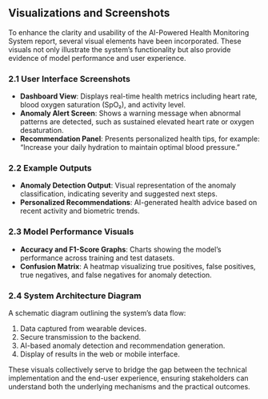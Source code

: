 ## Visualizations and Screenshots

To enhance the clarity and usability of the AI-Powered Health Monitoring System report, several visual elements have been incorporated. These visuals not only illustrate the system’s functionality but also provide evidence of model performance and user experience.

### 2.1 User Interface Screenshots
- **Dashboard View**: Displays real-time health metrics including heart rate, blood oxygen saturation (SpO₂), and activity level.
- **Anomaly Alert Screen**: Shows a warning message when abnormal patterns are detected, such as sustained elevated heart rate or oxygen desaturation.
- **Recommendation Panel**: Presents personalized health tips, for example: “Increase your daily hydration to maintain optimal blood pressure.”

### 2.2 Example Outputs
- **Anomaly Detection Output**: Visual representation of the anomaly classification, indicating severity and suggested next steps.
- **Personalized Recommendations**: AI-generated health advice based on recent activity and biometric trends.

### 2.3 Model Performance Visuals
- **Accuracy and F1-Score Graphs**: Charts showing the model’s performance across training and test datasets.
- **Confusion Matrix**: A heatmap visualizing true positives, false positives, true negatives, and false negatives for anomaly detection.

### 2.4 System Architecture Diagram
A schematic diagram outlining the system’s data flow:
1. Data captured from wearable devices.
2. Secure transmission to the backend.
3. AI-based anomaly detection and recommendation generation.
4. Display of results in the web or mobile interface.

These visuals collectively serve to bridge the gap between the technical implementation and the end-user experience, ensuring stakeholders can understand both the underlying mechanisms and the practical outcomes.

